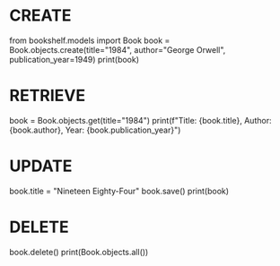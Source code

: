 # CREATE
from bookshelf.models import Book
book = Book.objects.create(title="1984", author="George Orwell", publication_year=1949)
print(book)

# RETRIEVE
book = Book.objects.get(title="1984")
print(f"Title: {book.title}, Author: {book.author}, Year: {book.publication_year}")

# UPDATE
book.title = "Nineteen Eighty-Four"
book.save()
print(book)

# DELETE
book.delete()
print(Book.objects.all())